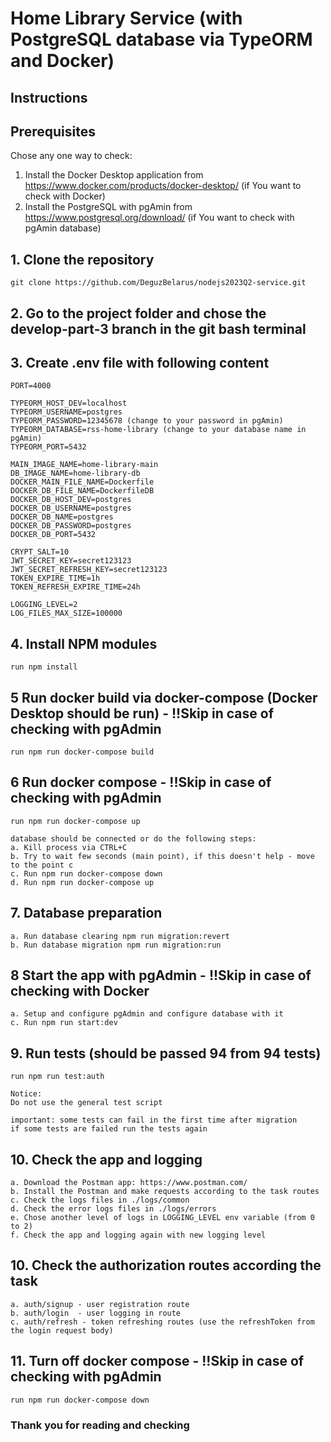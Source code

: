 # Home Library Service (with PostgreSQL database via TypeORM and Docker)

## Instructions

## Prerequisites

Chose any one way to check:

1. Install the Docker Desktop application from <https://www.docker.com/products/docker-desktop/> (if You want to check with Docker)
2. Install the PostgreSQL with pgAmin from <https://www.postgresql.org/download/> (if You want to check with pgAmin database)

## 1. Clone the repository

```plaintext
git clone https://github.com/DeguzBelarus/nodejs2023Q2-service.git
```

## 2. Go to the project folder and chose the develop-part-3 branch in the git bash terminal

## 3. Create .env file with following content

```plaintext
PORT=4000

TYPEORM_HOST_DEV=localhost
TYPEORM_USERNAME=postgres
TYPEORM_PASSWORD=12345678 (change to your password in pgAmin)
TYPEORM_DATABASE=rss-home-library (change to your database name in pgAmin)
TYPEORM_PORT=5432

MAIN_IMAGE_NAME=home-library-main
DB_IMAGE_NAME=home-library-db
DOCKER_MAIN_FILE_NAME=Dockerfile
DOCKER_DB_FILE_NAME=DockerfileDB
DOCKER_DB_HOST_DEV=postgres
DOCKER_DB_USERNAME=postgres
DOCKER_DB_NAME=postgres
DOCKER_DB_PASSWORD=postgres
DOCKER_DB_PORT=5432

CRYPT_SALT=10
JWT_SECRET_KEY=secret123123
JWT_SECRET_REFRESH_KEY=secret123123
TOKEN_EXPIRE_TIME=1h
TOKEN_REFRESH_EXPIRE_TIME=24h

LOGGING_LEVEL=2
LOG_FILES_MAX_SIZE=100000
```

## 4. Install NPM modules

```plaintext
run npm install
```

## 5 Run docker build via docker-compose (Docker Desktop should be run) - !!Skip in case of checking with pgAdmin

```plaintext
run npm run docker-compose build
```

## 6 Run docker compose - !!Skip in case of checking with pgAdmin

```plaintext
run npm run docker-compose up

database should be connected or do the following steps:
a. Kill process via CTRL+C
b. Try to wait few seconds (main point), if this doesn't help - move to the point c
c. Run npm run docker-compose down
d. Run npm run docker-compose up
```

## 7. Database preparation

```plaintext
a. Run database clearing npm run migration:revert
b. Run database migration npm run migration:run
```

## 8 Start the app with pgAdmin - !!Skip in case of checking with Docker

```plaintext
a. Setup and configure pgAdmin and configure database with it
c. Run npm run start:dev
```

## 9. Run tests (should be passed 94 from 94 tests)

```plaintext
run npm run test:auth

Notice:
Do not use the general test script

important: some tests can fail in the first time after migration
if some tests are failed run the tests again
```

## 10. Check the app and logging

```plaintext
a. Download the Postman app: https://www.postman.com/
b. Install the Postman and make requests according to the task routes
c. Check the logs files in ./logs/common
d. Check the error logs files in ./logs/errors
e. Chose another level of logs in LOGGING_LEVEL env variable (from 0 to 2)
f. Check the app and logging again with new logging level
```

## 10. Check the authorization routes according the task

```plaintext
a. auth/signup - user registration route
b. auth/login  - user logging in route
c. auth/refresh - token refreshing routes (use the refreshToken from the login request body)
```

## 11. Turn off docker compose - !!Skip in case of checking with pgAdmin

```plaintext
run npm run docker-compose down
```

### Thank you for reading and checking
